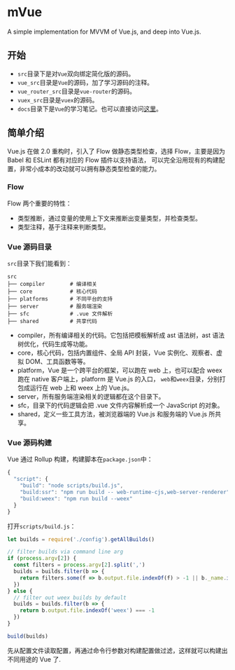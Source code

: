 # mVue
A simple implementation for MVVM of Vue.js, and deep into Vue.js.

## 开始

- `src`目录下是对`Vue`双向绑定简化版的源码。
- `vue_src`目录是`Vue`的源码，加了学习源码的注释。
- `vue_router_src`目录是`vue-router`的源码。
- `vuex_src`目录是`vuex`的源码。
- `docs`目录下是`Vue`的学习笔记。也可以直接访问[这里](https://shipengqi.github.io/mVue)。

## 简单介绍
Vue.js 在做 2.0 重构时，引入了 Flow 做静态类型检查，选择 Flow，主要是因为 Babel 和 ESLint 都有对应的 Flow 插件以支持语法，
可以完全沿用现有的构建配置，非常小成本的改动就可以拥有静态类型检查的能力。

### Flow
Flow 两个重要的特性：
- 类型推断，通过变量的使用上下文来推断出变量类型，并检查类型。
- 类型注释，基于注释来判断类型。

### Vue 源码目录
`src`目录下我们能看到：
```
src
├── compiler        # 编译相关
├── core            # 核心代码
├── platforms       # 不同平台的支持
├── server          # 服务端渲染
├── sfc             # .vue 文件解析
├── shared          # 共享代码
```

- compiler，所有编译相关的代码。它包括把模板解析成 ast 语法树，ast 语法树优化，代码生成等功能。
- core，核心代码，包括内置组件、全局 API 封装，Vue 实例化、观察者、虚拟 DOM、工具函数等等。
- platform，Vue 是一个跨平台的框架，可以跑在 web 上，也可以配合 weex 跑在 native 客户端上，platform 是 Vue.js 的入口，
`web`和`weex`目录，分别打包成运行在 web 上和 weex 上的 Vue.js。
- server，所有服务端渲染相关的逻辑都在这个目录下。
- sfc，目录下的代码逻辑会把 .vue 文件内容解析成一个 JavaScript 的对象。
- shared，定义一些工具方法，被浏览器端的 Vue.js 和服务端的 Vue.js 所共享。

### Vue 源码构建
Vue 通过 Rollup 构建，构建脚本在`package.json`中：
```js
{
  "script": {
    "build": "node scripts/build.js",
    "build:ssr": "npm run build -- web-runtime-cjs,web-server-renderer",
    "build:weex": "npm run build --weex"
  }
}
```

打开`scripts/build.js`：
```js
let builds = require('./config').getAllBuilds()

// filter builds via command line arg
if (process.argv[2]) {
  const filters = process.argv[2].split(',')
  builds = builds.filter(b => {
    return filters.some(f => b.output.file.indexOf(f) > -1 || b._name.indexOf(f) > -1)
  })
} else {
  // filter out weex builds by default
  builds = builds.filter(b => {
    return b.output.file.indexOf('weex') === -1
  })
}

build(builds)
```
先从配置文件读取配置，再通过命令行参数对构建配置做过滤，这样就可以构建出不同用途的 Vue 了.